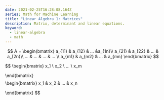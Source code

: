 ```yaml
---
date: 2021-02-25T16:28:08.164Z
series: Math for Machine Learning
title: "Linear Algebra 1: Matrices"
description: Matrix, determinant and linear equations.
keyword:
  - linear-algebra
  - math
---
```

$$
A = 
\begin{bmatrix}
    a_{11} & a_{12} & ...  &a_{1n}\\
    a_{21} & a_{22} & ... & a_{2n}\\
    ... & ... & ... & ...  \\
       a_{m1} & a_{m2} & ... & a_{mn}
\end{bmatrix}
$$

$$
\begin{bmatrix}
   x_1 \\
x_2 \\
... \\
x_m
 
\end{bmatrix}
$$
$$
\begin{bmatrix}
   x_1 &
x_2 &
... &
x_n

\end{bmatrix}
$$